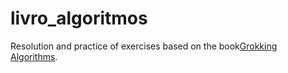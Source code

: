 # livro_algoritmos

Resolution and practice of exercises based on the book[Grokking Algorithms](https://www.manning.com/bhargava).
